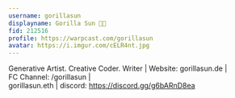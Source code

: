 ```yaml
---
username: gorillasun
displayname: Gorilla Sun 🦍🌞
fid: 212516
profile: https://warpcast.com/gorillasun
avatar: https://i.imgur.com/cELR4nt.jpg
---
```

Generative Artist. Creative Coder. Writer | Website: gorillasun.de |  
FC Channel: /gorillasun |   
gorillasun.eth | discord: https://discord.gg/g6bARnD8ea  
